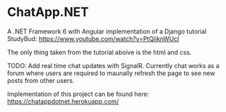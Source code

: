 # ChatApp.NET
A .NET Framework 6 with Angular implementation of a Django tutorial StudyBud:
https://www.youtube.com/watch?v=PtQiiknWUcI


The only thing taken from the tutorial aboive is the html and css.


TODO: Add real time chat updates with SignalR. Currently chat works as a forum where users are required to maunally refresh the page to see new posts from other users.


Implementation of this project can be found here: 
https://chatappdotnet.herokuapp.com/
